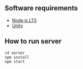 ## Software requirements
 - [Node.js LTS](https://nodejs.org/en/download/package-manager)
 - [Unity](https://unity.com/)
## How to run server
```
cd server
npm install
npm start
```